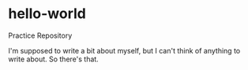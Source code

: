 # hello-world
Practice Repository

I'm supposed to write a bit about myself, but I can't think of anything to write about.
So there's that. 
